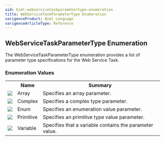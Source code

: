 ```yaml
---
uid: biml-webservicetaskparametertype-enumeration
title: WebServiceTaskParameterType Enumeration
varigenceProduct: Biml Language
varigenceArticleType: Reference
---
```


## WebServiceTaskParameterType Enumeration<div class="LanguageSummary"><div class ="SummaryItem">The WebServiceTaskParameterType enumeration provides a list of parameter type specifications for the Web Service Task.</div></div><div class="EnumValueGroup">### Enumeration Values<table id="EnumValue" class="MemberList"><tbody><tr><th class="MemberTypeIconColumnHeader">&nbsp;</th><th class="MemberNameColumnHeader">Name</th><th class="MemberSummaryColumnHeader">Summary</th></tr><tr class="cd0"><td align="center" class="MemberTypeIcon"><img src="enumValue.png"></img></td><td class="MemberName">Array</td><td class="MemberSummary"><div class ="SummaryItem">Specifies an array parameter.</div></td></tr><tr class="cd1"><td align="center" class="MemberTypeIcon"><img src="enumValue.png"></img></td><td class="MemberName">Complex</td><td class="MemberSummary"><div class ="SummaryItem">Specifies a complex type parameter.</div></td></tr><tr class="cd0"><td align="center" class="MemberTypeIcon"><img src="enumValue.png"></img></td><td class="MemberName">Enum</td><td class="MemberSummary"><div class ="SummaryItem">Specifies an enumeration value parameter.</div></td></tr><tr class="cd1"><td align="center" class="MemberTypeIcon"><img src="enumValue.png"></img></td><td class="MemberName">Primitive</td><td class="MemberSummary"><div class ="SummaryItem">Specifies an primitive type value parameter.</div></td></tr><tr class="cd0"><td align="center" class="MemberTypeIcon"><img src="enumValue.png"></img></td><td class="MemberName">Variable</td><td class="MemberSummary"><div class ="SummaryItem">Specifies that a variable contains the parameter value.</div></td></tr></tbody></table></div>